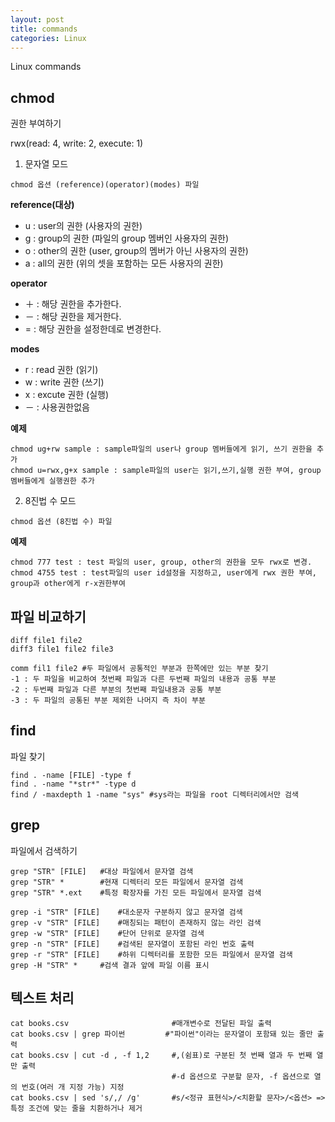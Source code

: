 ```yaml
---
layout: post
title: commands
categories: Linux
---
```


Linux commands

## chmod

권한 부여하기

rwx(read: 4, write: 2, execute: 1)

1) 문자열 모드

```chmod 옵션 (reference)(operator)(modes) 파일```

**reference(대상)**
- u : user의 권한 (사용자의 권한)
- g : group의 권한 (파일의 group 멤버인 사용자의 권한)
- o : other의 권한 (user, group의 멤버가 아닌 사용자의 권한)
- a : all의 권한 (위의 셋을 포함하는 모든 사용자의 권한)

**operator**
- ＋ : 해당 권한을 추가한다.
- － : 해당 권한을 제거한다.
- = : 해당 권한을 설정한데로 변경한다.

**modes**
- r : read 권한 (읽기)
- w : write 권한 (쓰기)
- x : excute 권한 (실행)
- － : 사용권한없음

**예제**
```
chmod ug+rw sample : sample파일의 user나 group 멤버들에게 읽기, 쓰기 권한을 추가
chmod u=rwx,g+x sample : sample파일의 user는 읽기,쓰기,실행 권한 부여, group 멤버들에게 실행권한 추가
```

2) 8진법 수 모드

```chmod 옵션 (8진법 수) 파일```

**예제**
```
chmod 777 test : test 파일의 user, group, other의 권한을 모두 rwx로 변경.
chmod 4755 test : test파일의 user id설정을 지정하고, user에게 rwx 권한 부여, group과 other에게 r-x권한부여
```


## 파일 비교하기

```
diff file1 file2
diff3 file1 file2 file3
```

```
comm fil1 file2 #두 파일에서 공통적인 부분과 한쪽에만 있는 부분 찾기
-1 : 두 파일을 비교하여 첫번째 파일과 다른 두번째 파일의 내용과 공통 부분 
-2 : 두번째 파일과 다른 부분의 첫번째 파일내용과 공통 부분 
-3 : 두 파일의 공통된 부분 제외한 나머지 즉 차이 부분
```


## find

파일 찾기

```
find . -name [FILE] -type f
find . -name "*str*" -type d
find / -maxdepth 1 -name "sys" #sys라는 파일을 root 디렉터리에서만 검색
```


## grep

파일에서 검색하기

```
grep "STR" [FILE]	#대상 파일에서 문자열 검색
grep "STR" *		#현재 디렉터리 모든 파일에서 문자열 검색
grep "STR" *.ext	#특정 확장자를 가진 모든 파일에서 문자열 검색

grep -i "STR" [FILE]	#대소문자 구분하지 않고 문자열 검색
grep -v "STR" [FILE]	#매칭되는 패턴이 존재하지 않는 라인 검색
grep -w "STR" [FILE]	#단어 단위로 문자열 검색
grep -n "STR" [FILE]	#검색된 문자열이 포함된 라인 번호 출력
grep -r "STR" [FILE]	#하위 디렉터리를 포함한 모든 파일에서 문자열 검색
grep -H "STR" *		#검색 결과 앞에 파일 이름 표시
```


## 텍스트 처리

```
cat books.csv						#매개변수로 전달된 파일 출력
cat books.csv | grep 파이썬		 #"파이썬"이라는 문자열이 포함돼 있는 줄만 출력
cat books.csv | cut -d , -f 1,2		#,(쉼표)로 구분된 첫 번째 열과 두 번째 열만 출력
									#-d 옵션으로 구분할 문자, -f 옵션으로 열의 번호(여러 개 지정 가능) 지정
cat books.csv | sed 's/,/ /g'		#s/<정규 표현식>/<치환할 문자>/<옵션> => 특정 조건에 맞는 줄을 치환하거나 제거
```


